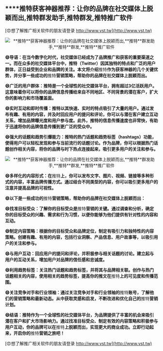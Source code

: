 ## ****推特**获客神器推荐：让你的品牌在社交媒体上脱颖而出,**推特**群发助手,**推特**群发,**推特**推广软件**

[😍想了解推广相关软件的朋友请登录 http://www.vst.tw](http://www.vst.tw)

 <center><img src="https://vst.tw/MP4/tuiguang/png/1.png" alt="**推特**获客神器推荐：让你的品牌在社交媒体上脱颖而出,**推特**群发助手,**推特**群发,**推特**推广软件"></center>

**😄导语：在当今数字化时代，社交媒体已经成为了品牌推广和获客的重要渠道之一。而在众多的社交媒体平台中，**推特**（Twitter）因其独特的特点和广泛的用户群体，正日益受到企业和品牌的关注。本文将介绍**推特**作为获客神器的几个关键优势，并分享一些成功的**推特**营销策略，帮助你的品牌在社交媒体上脱颖而出。**

**😄广泛的用户群体：**推特**是一个全球性的社交媒体平台，拥有超过3亿活跃用户。这意味着你可以将你的品牌信息传播给来自不同地区、不同背景的潜在客户，扩大你的影响力和市场覆盖面。**

**😄实时互动和即时传播：**推特**以其快速、实时的特点吸引了大量的用户。通过发布有趣、有用的内容，并及时回应用户的提问和评论，你可以与潜在客户建立互动关系，增加品牌曝光度和用户参与度。此外，**推特**的信息传播速度也非常快，有助于迅速将你的品牌信息传播到更广泛的受众中。**

**😄强大的话题和趋势引爆能力：**推特**的热门话题和趋势标签（hashtags）功能，使得用户可以轻松发现和参与当前流行的话题讨论。作为品牌，你可以根据热门话题创作相关内容，将你的品牌与时下热点连接起来，吸引更多用户的关注和参与。**

 <center><img src="https://vst.tw/MP4/tuiguang/png/6.png" alt="**推特**获客神器推荐：让你的品牌在社交媒体上脱颖而出,**推特**群发助手,**推特**群发,**推特**推广软件"></center>

**😄多样化的内容形式：在**推特**上，你可以发布文字、图片、视频、链接等多种形式的内容，丰富品牌传播方式。通过结合不同类型的内容，你可以吸引更多用户的注意并提高品牌的可视性。**

**😄以下是一些成功的**推特**营销策略，帮助你的品牌在社交媒体上脱颖而出：**

**😄找准目标受众：了解你的目标受众是**推特**营销的关键。通过调查和分析，确定你的目标受众的兴趣、需求和行为习惯，以便你能够为他们提供有针对性的内容和互动。**

**😄制定内容策略：根据你的目标受众和品牌定位，制定有吸引力和独特性的内容策略。创建有趣、有用的内容，包括行业洞察、产品信息、用户故事等，以吸引用户的关注和参与。**

**😄与用户互动：回应用户的提问和评论，并积极参与相关话题的讨论。建立起与用户的互动关系，增加用户对品牌的信任感和忠诚度。**

**😄利用趋势标签：关注热门话题和趋势标签，并将其与品牌相关联。创作与热门话题相关的内容，使用相关的趋势标签，提高你的推文在**推特**上的可见度和传播范围。**

**😄关注竞争对手和行业领袖：通过关注竞争对手和行业领袖的**推特**账号，了解他们的营销策略和最新动态。从中获取灵感和启发，不断改进和优化自己的**推特**营销计划。**

**😄结语：**推特**作为一个全球性的社交媒体平台，为品牌提供了丰富的机会来吸引潜在客户和扩大市场影响力。通过找准目标受众、制定有效的内容策略和积极参与用户互动，你的品牌可以在**推特**上脱颖而出，实现更大的商业成功。立即行动起来，开启你的**推特**营销之旅吧！**

[😍想了解推广相关软件的朋友请登录 http://www.vst.tw](http://www.vst.tw)



